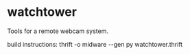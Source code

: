 watchtower
==========

Tools for a remote webcam system.

build instructions:
thrift -o midware --gen py watchtower.thrift

